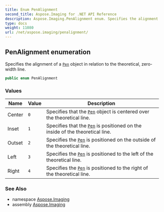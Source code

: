 ```yaml
---
title: Enum PenAlignment
second_title: Aspose.Imaging for .NET API Reference
description: Aspose.Imaging.PenAlignment enum. Specifies the alignment of a Pen object in relation to the theoretical zerowidth line
type: docs
weight: 11080
url: /net/aspose.imaging/penalignment/
---
```

## PenAlignment enumeration

Specifies the alignment of a [`Pen`](../pen/) object in relation to the theoretical, zero-width line.

```csharp
public enum PenAlignment
```

### Values

| Name | Value | Description |
| --- | --- | --- |
| Center | `0` | Specifies that the [`Pen`](../pen/) object is centered over the theoretical line. |
| Inset | `1` | Specifies that the [`Pen`](../pen/) is positioned on the inside of the theoretical line. |
| Outset | `2` | Specifies the [`Pen`](../pen/) is positioned on the outside of the theoretical line. |
| Left | `3` | Specifies the [`Pen`](../pen/) is positioned to the left of the theoretical line. |
| Right | `4` | Specifies the [`Pen`](../pen/) is positioned to the right of the theoretical line. |

### See Also

* namespace [Aspose.Imaging](../../aspose.imaging/)
* assembly [Aspose.Imaging](../../)


